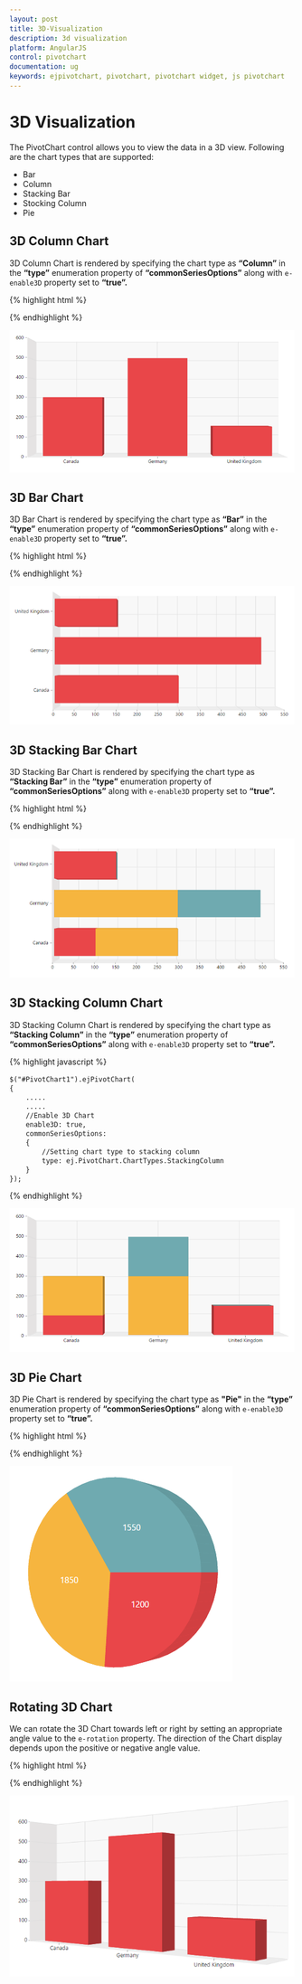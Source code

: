 ```yaml
---
layout: post
title: 3D-Visualization
description: 3d visualization
platform: AngularJS
control: pivotchart
documentation: ug
keywords: ejpivotchart, pivotchart, pivotchart widget, js pivotchart 
---
```


# 3D Visualization

The PivotChart control allows you to view the data in a 3D view. Following are the chart types that are supported:

* Bar
* Column
* Stacking Bar
* Stocking Column 
* Pie

## 3D Column Chart

3D Column Chart is rendered by specifying the chart type as **“Column”** in the **“type”** enumeration property of **“commonSeriesOptions”** along with `e-enable3D` property set to **“true”.**

{% highlight html %}

<body>
    <div ng-controller="PivotChartCtrl">
        <div id="PivotChart1" ej-pivotchart e-commonseriesoptions-type="ctyp" e-enable3D="true"/>
    </div>
    <script>
        angular.module('PivotChartApp', ['ejangular']).controller('PivotChartCtrl', function ($scope) {
            ///..
            $scope.ctype = {
                //Setting chart type to column
                type: ej.PivotChart.ChartTypes.Column
            }
        });
    </script>
</body>

{% endhighlight %}

![](3D-Visualization_images/3DColumnChart.png)

## 3D Bar Chart

3D Bar Chart is rendered by specifying the chart type as **“Bar”** in the **“type”** enumeration property of **“commonSeriesOptions”** along with  `e-enable3D` property set to **“true”.**

{% highlight html %}

<body>
    <div ng-controller="PivotChartCtrl">
        <div id="PivotChart1" ej-pivotchart e-commonseriesoptions-type="ctyp" e-enable3D="true"/>
    </div>
    <script>
        angular.module('PivotChartApp', ['ejangular']).controller('PivotChartCtrl', function ($scope) {
            ///..
            $scope.ctype = {
                //Setting chart type to bar
                type: ej.PivotChart.ChartTypes.Bar
            }
        });
    </script>
</body>

{% endhighlight %}

![](3D-Visualization_images/3DBarChart.png)

## 3D Stacking Bar Chart
3D Stacking Bar Chart is rendered by specifying the chart type as **“Stacking Bar”** in the **“type”** enumeration property of **“commonSeriesOptions”** along with `e-enable3D` property set to **“true”.**

{% highlight html %}

<body>
    <div ng-controller="PivotChartCtrl">
        <div id="PivotChart1" ej-pivotchart e-commonseriesoptions-type="ctyp" e-enable3D="true"/>
    </div>
    <script>
        angular.module('PivotChartApp', ['ejangular']).controller('PivotChartCtrl', function ($scope) {
            ///..
            $scope.ctype = {
                //Setting chart type to stacking bar
                type: ej.PivotChart.ChartTypes.StackingBar
            }
        });
    </script>
</body>

{% endhighlight %}

![](3D-Visualization_images/3DStackingBarChart.png)

## 3D Stacking Column Chart
3D Stacking Column Chart is rendered by specifying the chart type as **“Stacking Column”** in the **“type”** enumeration property of **“commonSeriesOptions”** along with `e-enable3D` property set to **“true”.**

{% highlight javascript %}

    $("#PivotChart1").ejPivotChart(
    {
        .....
        .....
        //Enable 3D Chart
        enable3D: true,
        commonSeriesOptions:
        {
            //Setting chart type to stacking column
            type: ej.PivotChart.ChartTypes.StackingColumn
        }
    });
{% endhighlight %}

![](3D-Visualization_images/3DStackingColumnChart.png)

## 3D Pie Chart
3D Pie Chart is rendered by specifying the chart type as **"Pie"** in the **“type”** enumeration property of **“commonSeriesOptions”** along with `e-enable3D` property set to **“true”.**

{% highlight html %}

<body>
    <div ng-controller="PivotChartCtrl">
        <div id="PivotChart1" ej-pivotchart e-commonseriesoptions-type="ctyp" e-enable3D="true"/>
    </div>
    <script>
        angular.module('PivotChartApp', ['ejangular']).controller('PivotChartCtrl', function ($scope) {
            ///..
            $scope.ctype = {
                //Setting chart type to pie
                type: ej.PivotChart.ChartTypes.Pie
            }
        });
    </script>
</body>

{% endhighlight %}   

![](3D-Visualization_images/3DPieChart.png)

## Rotating 3D Chart
We can rotate the 3D Chart towards left or right by setting an appropriate angle value to the `e-rotation` property. The direction of the Chart display depends upon the positive or negative angle value.

{% highlight html %}

<body>
    <div ng-controller="PivotChartCtrl">
        <div id="PivotChart1" ej-pivotchart e-enable3D="true" e-rotation=40/>
    </div>
    <script>
        angular.module('PivotChartApp', ['ejangular']).controller('PivotChartCtrl', function ($scope) {
            ///..
        });
    </script>
</body>

{% endhighlight %} 

![](3D-Visualization_images/Rotating3DChart.png)
